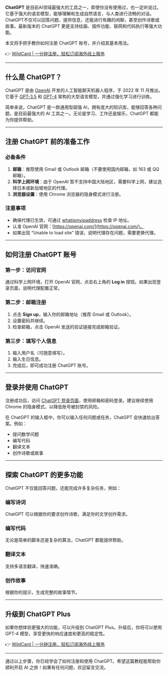 **ChatGPT** 是目前AI领域最强大的工具之一，即使你没有使用过，也一定听说过。它基于强大的语言模型，能够理解和生成自然语言，与人类进行流畅的对话。ChatGPT不仅可以回答问题、提供信息，还能进行有趣的闲聊，甚至创作诗歌或故事。最新版本的 ChatGPT 更是支持绘画、插件功能、联网和代码执行等强大功能。

本文将手把手教你如何注册 ChatGPT 账号，并介绍其基本用法。

👉 [WildCard | 一分钟注册，轻松订阅海外线上服务](https://bit.ly/bewildcard)

---

## 什么是 ChatGPT？

ChatGPT 是由 [OpenAI](https://zh.wikipedia.org/wiki/OpenAI) 开发的人工智能聊天机器人程序，于 2022 年 11 月推出。它基于 [GPT-3.5](https://zh.wikipedia.org/wiki/GPT-3) 和 [GPT-4](https://zh.wikipedia.org/wiki/GPT-4) 架构的大型语言模型，并通过强化学习进行训练。

简单来说，ChatGPT 是一款通用型超强 AI，拥有庞大的知识库，能够回答各种问题，是目前最强大的 AI 工具之一。无论是学习、工作还是娱乐，ChatGPT 都能为你提供帮助。

---

## 注册 ChatGPT 前的准备工作

### 必备条件
1. **邮箱**：推荐使用 Gmail 或 Outlook 邮箱（不要使用国内邮箱，如 163 或 QQ 邮箱）。
2. **科学上网环境**：由于 OpenAI 暂不支持中国大陆地区，需要科学上网，建议选择日本或新加坡地区的代理。
3. **浏览器设置**：使用 Chrome 浏览器的隐身模式进行注册。

### 注意事项
- 确保代理已生效，可通过 [whatismyipaddress](https://whatismyipaddress.com/) 检查 IP 地址。
- 认准 OpenAI 官网：[https://openai.com/](https://openai.com/)。
- 如果出现 “Unable to load site” 错误，说明代理存在问题，需要更换代理。

---

## 如何注册 ChatGPT 账号

### 第一步：访问官网
通过科学上网环境，打开 OpenAI 官网，点击右上角的 **Log in** 按钮。如果出现登录页面，说明代理配置正常。

### 第二步：邮箱注册
1. 点击 **Sign up**，输入你的邮箱地址（推荐 Gmail 或 Outlook）。
2. 设置密码并继续。
3. 检查邮箱，点击 OpenAI 发送的验证链接完成邮箱验证。

### 第三步：填写个人信息
1. 输入用户名（可随意填写）。
2. 输入生日信息。
3. 完成后，即可成功注册 ChatGPT 账号。

---

## 登录并使用 ChatGPT

注册成功后，访问 [ChatGPT 登录页面](https://chat.openai.com/auth/login)，使用邮箱和密码登录。建议继续使用 Chrome 的隐身模式，以降低账号被封禁的风险。

在 ChatGPT 的输入框中，你可以输入任何问题或任务，ChatGPT 会快速给出答案。例如：

- 提问数学问题
- 编写代码
- 翻译文本
- 创作诗歌或故事

---

## 探索 ChatGPT 的更多功能

ChatGPT 不仅能回答问题，还能完成许多复杂任务，例如：

### 编写诗词
ChatGPT 可以根据你的要求创作诗歌，满足你的文学创作需求。

### 编写代码
无论是简单的脚本还是复杂的算法，ChatGPT 都能提供帮助。

### 翻译文本
支持多语言翻译，快速准确。

### 创作故事
根据你的提示，生成完整的故事情节。

---

## 升级到 ChatGPT Plus

如果你想体验更强大的功能，可以升级到 ChatGPT Plus。升级后，你将可以使用 GPT-4 模型，享受更快的响应速度和更高的稳定性。

👉 [WildCard | 一分钟注册，轻松订阅海外线上服务](https://bit.ly/bewildcard)

---

通过以上步骤，你已经学会了如何注册和使用 ChatGPT。希望这篇教程能帮助你顺利开启 AI 之旅！如果有任何问题，欢迎留言交流。
